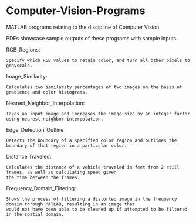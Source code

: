 # Computer-Vision-Programs
MATLAB programs relating to the discipline of Computer Vision

PDFs showcase sample outputs of these programs with sample inputs

RGB_Regions:
	
	Specify which RGB values to retain color, and turn all other pixels to grayscale.
	
Image_Similarity:
	
	Calculates two similarity percentages of two images on the basis of gradience and color histograms.
	
Nearest_Neighbor_Interpolation:
	
	Takes an input image and increases the image size by an integer factor using nearest neighbor interpolation.

Edge_Detection_Outline
	
	Detects the boundary of a specified color region and outlines the boundary of that region in a particular color.

Distance Traveled:
	
	Calculates the distance of a vehicle traveled in feet from 2 still frames, as well as calculating speed given 
	the time between the frames.

Frequency_Domain_Filtering:

	Shows the process of filtering a distorted image in the frequency domain through MATLAB, resulting in an image that
	would not have been able to be cleaned up if attempted to be filtered in the spatial domain.
